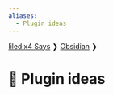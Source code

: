 ```yaml
---
aliases:
  - Plugin ideas
---
```


[liledix4 Says](../../README.md) ❯ [Obsidian](../index.md) ❯
# 🔀 Plugin ideas
